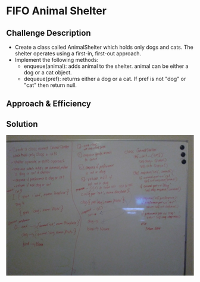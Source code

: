 # FIFO Animal Shelter

## Challenge Description
* Create a class called AnimalShelter which holds only dogs and cats. The shelter operates using a first-in, first-out approach.
* Implement the following methods:
    * enqueue(animal): adds animal to the shelter. animal can be either a dog or a cat object.
    * dequeue(pref): returns either a dog or a cat. If pref is not "dog" or "cat" then return null.

## Approach & Efficiency


## Solution
![FIFO Animal Shelter](./image/fifo.jpg)


